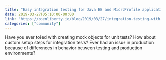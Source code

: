 ```yaml
---
title: "Easy integration testing for Java EE and MicroProfile applications with Testcontainers"
date: 2019-03-27T05:10:00-00:00
link: "https://openliberty.io/blog/2019/03/27/integration-testing-with-testcontainers.html"
categories: ["community"]
---
```


Have you ever toiled with creating mock objects for unit tests? How about custom setup steps for integration tests? Ever had an issue in production because of differences in behavior between testing and production environments?